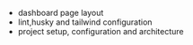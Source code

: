 - dashboard page layout
- lint,husky and tailwind configuration
- project setup, configuration and architecture
